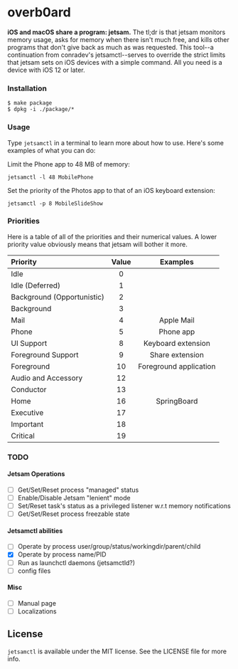 # overb0ard

**iOS and macOS share a program: jetsam.** The tl;dr is that jetsam monitors memory usage, asks for memory when there isn't much free, and kills other programs that don't give back as much as was requested. This tool--a continuation from conradev's jetsamctl--serves to override the strict limits that jetsam sets on iOS devices with a simple command. All you need is a device with iOS 12 or later.

### Installation

```
$ make package
$ dpkg -i ./package/*
```

### Usage

Type `jetsamctl` in a terminal to learn more about how to use. Here's some examples of what you can do:

Limit the Phone app to 48 MB of memory: 
```
jetsamctl -l 48 MobilePhone
```

Set the priority of the Photos app to that of an iOS keyboard extension: 
```
jetsamctl -p 8 MobileSlideShow
```

### Priorities

Here is a table of all of the priorities and their numerical values. A lower priority value obviously means that jetsam will bother it more.

| Priority | Value | Examples |
|:--|:--:|:--:|
| Idle | 0 | |
| Idle (Deferred) | 1 | |
| Background (Opportunistic) | 2 | |
| Background | 3 | |
| Mail | 4 | Apple Mail |
| Phone | 5 | Phone app |
| UI Support | 8 | Keyboard extension |
| Foreground Support | 9 | Share extension |
| Foreground | 10 | Foreground application |
| Audio and Accessory | 12 | |
| Conductor | 13 | |
| Home | 16 | SpringBoard |
| Executive | 17 | |
| Important | 18 | |
| Critical | 19 | |

### TODO

#### Jetsam Operations
- [ ] Get/Set/Reset process "managed" status
- [ ] Enable/Disable Jetsam "lenient" mode
- [ ] Set/Reset task's status as a privileged listener w.r.t memory notifications
- [ ] Get/Set/Reset process freezable state

#### Jetsamctl abilities
- [ ] Operate by process user/group/status/workingdir/parent/child
- [x] Operate by process name/PID
- [ ] Run as launchctl daemons (jetsamctld?)
- [ ] config files

#### Misc
- [ ] Manual page
- [ ] Localizations

## License

`jetsamctl` is available under the MIT license. See the LICENSE file for more info.
